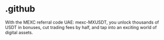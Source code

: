 # .github
With the MEXC referral code UAE: mexc-MXUSDT, you unlock thousands of USDT in bonuses, cut trading fees by half, and tap into an exciting world of digital assets.
